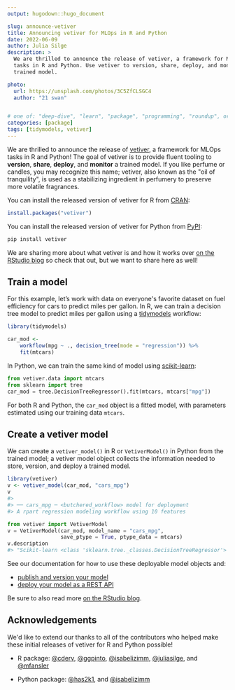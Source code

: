 ```yaml
---
output: hugodown::hugo_document

slug: announce-vetiver
title: Announcing vetiver for MLOps in R and Python
date: 2022-06-09
author: Julia Silge
description: >
  We are thrilled to announce the release of vetiver, a framework for MLOps 
  tasks in R and Python. Use vetiver to version, share, deploy, and monitor a 
  trained model.

photo:
  url: https://unsplash.com/photos/3C5ZfCLSGC4
  author: "21 swan"


# one of: "deep-dive", "learn", "package", "programming", "roundup", or "other"
categories: [package] 
tags: [tidymodels, vetiver]
---
```


<!--
TODO:
* [ ] Look over / edit the post's title in the yaml
* [ ] Edit (or delete) the description; note this appears in the Twitter card
* [ ] Pick category and tags (see existing with `hugodown::tidy_show_meta()`)
* [ ] Find photo & update yaml metadata
* [ ] Create `thumbnail-sq.jpg`; height and width should be equal
* [ ] Create `thumbnail-wd.jpg`; width should be >5x height
* [ ] `hugodown::use_tidy_thumbnails()`
* [ ] Add intro sentence, e.g. the standard tagline for the package
* [ ] `usethis::use_tidy_thanks()`
-->




We are thrilled to announce the release of [vetiver](https://vetiver.rstudio.com/), a framework for MLOps tasks in R and Python! The goal of vetiver is to provide fluent tooling to **version**, **share**, **deploy**, and **monitor** a trained model. If you like perfume or candles, you may recognize this name; vetiver, also known as the "oil of tranquility", is used as a stabilizing ingredient in perfumery to preserve more volatile fragrances.

You can install the released version of vetiver for R from [CRAN](https://cran.r-project.org/package=vetiver):

```r
install.packages("vetiver")
```

You can install the released version of vetiver for Python from [PyPI](https://pypi.org/project/vetiver/):

```python
pip install vetiver
```

We are sharing more about what vetiver is and how it works over [on the RStudio blog](https://www.rstudio.com/blog/announce-vetiver/) so check that out, but we want to share here as well!

## Train a model

For this example, let’s work with data on everyone's favorite dataset on fuel efficiency for cars to predict miles per gallon. In R, we can train a decision tree model to predict miles per gallon using a [tidymodels](https://www.tidymodels.org/) workflow:


```r
library(tidymodels)

car_mod <-
    workflow(mpg ~ ., decision_tree(mode = "regression")) %>%
    fit(mtcars)
```

In Python, we can train the same kind of model using [scikit-learn](https://scikit-learn.org/):


```python
from vetiver.data import mtcars
from sklearn import tree
car_mod = tree.DecisionTreeRegressor().fit(mtcars, mtcars["mpg"])
```

For both R and Python, the `car_mod` object is a fitted model, with parameters estimated using our training data `mtcars`.


## Create a vetiver model

We can create a `vetiver_model()` in R or `VetiverModel()` in Python from the trained model; a vetiver model object collects the information needed to store, version, and deploy a trained model.


```r
library(vetiver)
v <- vetiver_model(car_mod, "cars_mpg")
v
#> 
#> ── cars_mpg ─ <butchered_workflow> model for deployment 
#> A rpart regression modeling workflow using 10 features
```


```python
from vetiver import VetiverModel
v = VetiverModel(car_mod, model_name = "cars_mpg", 
                 save_ptype = True, ptype_data = mtcars)
v.description
#> "Scikit-learn <class 'sklearn.tree._classes.DecisionTreeRegressor'> model"
```


See our documentation for how to use these deployable model objects and:

- [publish and version your model](https://vetiver.rstudio.com/get-started/version.html)
- [deploy your model as a REST API](https://vetiver.rstudio.com/get-started/deploy.html)


Be sure to also read more [on the RStudio blog](https://www.rstudio.com/blog/announce-vetiver/).

## Acknowledgements

We'd like to extend our thanks to all of the contributors who helped make these initial releases of vetiver for R and Python possible!

- R package: [&#x0040;cderv](https://github.com/cderv), [&#x0040;ggpinto](https://github.com/ggpinto), [&#x0040;isabelizimm](https://github.com/isabelizimm), [&#x0040;juliasilge](https://github.com/juliasilge), and [&#x0040;mfansler](https://github.com/mfansler)

- Python package: [&#x0040;has2k1](https://github.com/has2k1), and [&#x0040;isabelizimm](https://github.com/isabelizimm)

